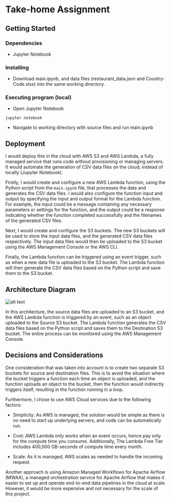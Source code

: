# Take-home Assignment

## Getting Started

### Dependencies

* Jupyter Notebook

### Installing

* Download main.ipynb, and data files (restaurant_data.json and Country-Code.xlsx) into the same working directory.

### Executing program (local)

* Open Jupyter Notebook
```
jupyter notebook
```
* Navigate to working directory with source files and run main.ipynb

## Deployment 

I would deploy this in the cloud with AWS S3 and AWS Lambda, a fully managed service that runs code without provisioning or managing servers. It would automate the generation of CSV data files on the cloud, instead of locally (Jupyter Notebook).

Firstly, I would create and configure a new AWS Lambda function, using the Python script from the `main.ipynb` file, that processes the data and generates the CSV data files. I would also configure the function input and output by specifying the input and output format for the Lambda function. For example, the input could be a message containing any necessary parameters or settings for the function, and the output could be a response indicating whether the function completed successfully and the filenames of the generated CSV files. 

Next, I would create and configure the S3 buckets. The new S3 buckets will be used to store the input data files, and the generated CSV data files respectively. The input data files would then be uploaded to the S3 bucket using the AWS Management Console or the AWS CLI. 

Finally, the Lambda function can be triggered using an event trigger, such as when a new data file is uploaded to the S3 bucket. The Lambda function will then generate the CSV data files based on the Python script and save them to the S3 bucket.

## Architecture Diagram

![alt text](https://i.ibb.co/JtpJd75/Untitled-drawio.png)

In this architecture, the source data files are uploaded to an S3 bucket, and the AWS Lambda function is triggered by an event, such as an object uploaded to the Source S3 bucket. The Lambda function generates the CSV data files based on the Python script and saves them to the Destination S3 bucket. The entire process can be monitored using the AWS Management Console.

## Decisions and Considerations

One consideration that was taken into account is to create two separate S3 buckets for source and destination files. This is to avoid the situation where the bucket triggers a function each time an object is uploaded, and the function uploads an object to the bucket, then the function would indirectly triggers itself, resulting in the function running in a loop.

Furthermore, I chose to use AWS Cloud services due to the following factors:

- Simplicity: As AWS is managed, the solution would be simple as there is no need to start up underlying servers, and code can be automatically run.

- Cost: AWS Lambda only works when an event occurs, hence pay only for the compute time you consume. Additionally, The Lambda Free Tier includes 400,000 GB-seconds of compute time every month.

- Scale: As it is managed, AWS scales as needed to handle the incoming request. 

Another approach is using Amazon Managed Workflows for Apache Airflow (MWAA), a managed orchestration service for Apache Airflow that makes it easier to set up and operate end-to-end data pipelines in the cloud at scale. However, it would be more expensive and not necessary for the scale of this project.

